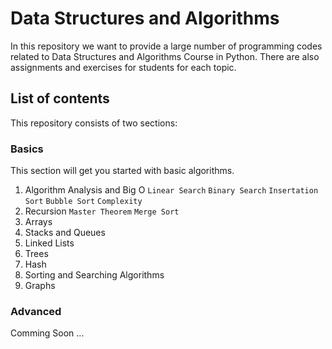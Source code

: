 # Data Structures and Algorithms

In this repository we want to provide a large number of programming codes related to Data Structures and Algorithms Course in Python. There are also assignments and exercises for students for each topic.

## List of contents

This repository consists of two sections:

### Basics

This section will get you started with basic algorithms.

1. Algorithm Analysis and Big O
`Linear Search`
`Binary Search`
`Insertation Sort`
`Bubble Sort`
`Complexity`
2. Recursion
`Master Theorem`
`Merge Sort`
3. Arrays
4. Stacks and Queues
5. Linked Lists
6. Trees
7. Hash
8. Sorting and Searching Algorithms
9. Graphs

### Advanced

Comming Soon ...
